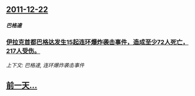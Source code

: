 ## [2011-12-22](/news/2011/12/22/index.md)

##### 巴格達
### [伊拉克首都巴格达发生15起连环爆炸袭击事件，造成至少72人死亡，217人受伤。](/news/2011/12/22/伊拉克首都巴格达发生15起连环爆炸袭击事件-造成至少72人死亡-217人受伤.md)
_上下文: 巴格達, 连环爆炸袭击事件_

## [前一天...](/news/2011/12/20/index.md)

